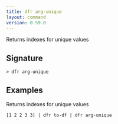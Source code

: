 ```yaml
---
title: dfr arg-unique
layout: command
version: 0.59.0
---
```


Returns indexes for unique values

## Signature

```> dfr arg-unique ```

## Examples

Returns indexes for unique values
```shell
[1 2 2 3 3] | dfr to-df | dfr arg-unique
```

